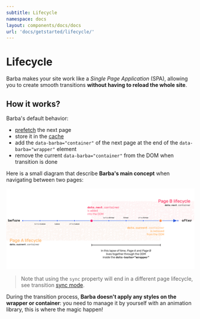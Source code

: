 ```yaml
---
subtitle: Lifecycle
namespace: docs
layout: components/docs/docs
url: 'docs/getstarted/lifecycle/'
---
```


# Lifecycle

Barba makes your site work like a *Single Page Application* (SPA), allowing you to create smooth transitions **without having to reload the whole site**.

## How it works?

Barba's default behavior:
- [prefetch](/docs/advanced/strategies/#Prefetch) the next page
- store it in the [cache](/docs/advanced/strategies/#Cache)
- add the `data-barba="container"` of the next page at the end of the `data-barba="wrapper"` element
- remove the current `data-barba="container"` from the DOM when transition is done

Here is a small diagram that describe **Barba's main concept** when navigating between two pages:

<a href="/assets/diagram/lifecycle.png" target="_blank">
  <img src="/assets/diagram/lifecycle.png" alt="Lifecycle diagram"/>
</a>

> Note that using the `sync` property will end in a different page lifecycle, see transition [sync mode](/docs/advanced/transitions/#Sync-mode).

During the transition process, **Barba doesn't apply any styles on the wrapper or container**: you need to manage it by yourself with an animation library, this is where the magic happen!
